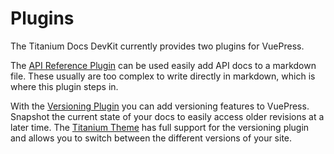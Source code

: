 # Plugins

The Titanium Docs DevKit currently provides two plugins for VuePress.

The [API Reference Plugin](./apidocs-plugin.md) can be used easily add API docs to a markdown file. These usually are too complex to write directly in markdown, which is where this plugin steps in.

With the [Versioning Plugin](./versioning-plugin.md) you can add versioning features to VuePress. Snapshot the current state of your docs to easily access older revisions at a later time. The [Titanium Theme](../theme/README.md) has full support for the versioning plugin and allows you to switch between the different versions of your site.